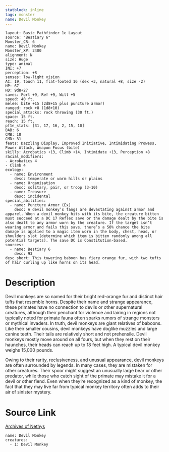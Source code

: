 ```yaml
---
statblock: inline
tags: monster
name: Devil Monkey
---
```

```statblock
layout: Basic Pathfinder 1e Layout
source: "Bestiary 6"
Monster_CR: 6
name: Devil Monkey
Monster_XP: 2400
alignment: N
size: Huge
type: animal
INI: +7
perception: +8
senses: low-light vision
AC: 19, touch 11, flat-footed 16 (dex +3, natural +8, size -2)
HP: 67
HD: 9d8+27
saves: Fort +9, Ref +9, Will +5
speed: 40 ft.
melee: bite +15 (2d8+15 plus puncture armor)
ranged: rock +8 (1d8+10)
special_attacks: rock throwing (30 ft.)
space: 15 ft.
reach: 15 ft.
pf1e_stats: [31, 17, 16, 2, 15, 10]
BAB: 6
CMB: 18
CMD: 31
feats: Dazzling Display, Improved Initiative, Intimidating Prowess, Power Attack, Weapon Focus (bite)
skills: Acrobatics +13, Climb +14, Intimidate +13, Perception +8
racial_modifiers:
- Acrobatics 4
- Climb 4
ecology:
  - name: Environment
    desc: temperate or warm hills or plains
  - name: Organisation
    desc: solitary, pair, or troop (3-10)
  - name: Treasure
    desc: incidental
special_abilities:
  - name: Puncture Armor (Ex)
    desc: A devil monkey’s fangs are devastating against armor and apparel. When a devil monkey hits with its bite, the creature bitten must succeed at a DC 17 Reflex save or the damage dealt by the bite is also dealt to any armor worn by the creature. If the target isn’t wearing armor and fails this save, there’s a 50% chance the bite damage is applied to a magic item worn in the body, chest, head, or shoulders slot (determine which item is bitten randomly among all potential targets). The save DC is Constitution-based.
sources:
  - name: Bestiary 6
    desc: 93
desc_short: This towering baboon has fiery orange fur, with two tufts of hair curling up like horns on its head.
```
# Description
Devil monkeys are so named for their bright red-orange fur and distinct hair tufts that resemble horns. Despite their name and strange appearance, these primates have no connection to devils or other supernatural creatures, although their penchant for violence and lairing in regions not typically noted for primate fauna often sparks rumors of strange monsters or mythical invaders. In truth, devil monkeys are giant relatives of baboons. Like their smaller cousins, devil monkeys have doglike muzzles and large canine teeth. Their tails are relatively short and not prehensile. Devil monkeys mostly move around on all fours, but when they rest on their haunches, their heads can reach up to 18 feet high. A typical devil monkey weighs 15,000 pounds. 

Owing to their rarity, reclusiveness, and unusual appearance, devil monkeys are often surrounded by legends. In many cases, they are mistaken for other creatures. Their spoor might suggest an unusually large bear or other predator, while those who catch sight of the primate may mistake it for a devil or other fiend. Even when they’re recognized as a kind of monkey, the fact that they may live far from typical monkey territory often adds to their air of sinister mystery.
# Source Link
[Archives of Nethys](https://aonprd.com/MonsterDisplay.aspx?ItemName=Devil%20Monkey)
```encounter-table
name: Devil Monkey
creatures:
  - 1: Devil Monkey
```
